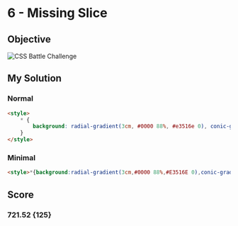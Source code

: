 # 6 - Missing Slice

## Objective

![CSS Battle Challenge](https://cssbattle.dev/targets/6.png)

## My Solution

### Normal

```html
<style>
	* {
		background: radial-gradient(3cm, #0000 88%, #e3516e 0), conic-gradient(#fade8b 25%, #e3516e 0 50%, #f7f3d7 0 75%, #51b5a9 0);
	}
</style>
```

### Minimal

```html
<style>*{background:radial-gradient(3cm,#0000 88%,#E3516E 0),conic-gradient(#FADE8B 25%,#E3516E 0 50%,#F7F3D7 0 75%,#51B5A9 0
```

## Score

### 721.52 {125}
